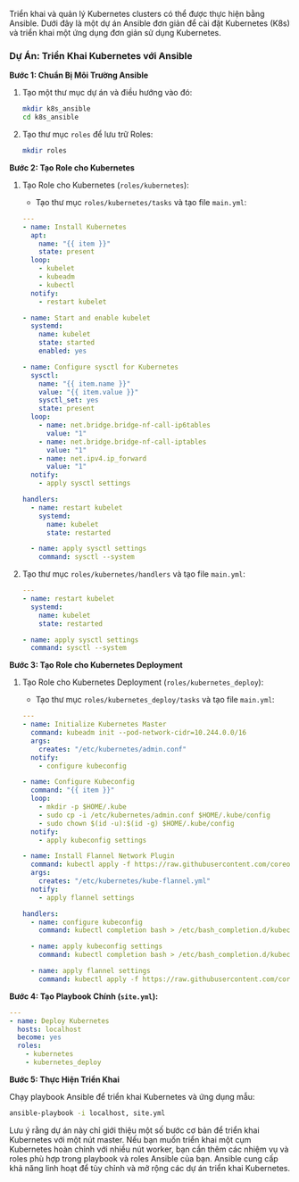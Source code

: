 Triển khai và quản lý Kubernetes clusters có thể được thực hiện bằng Ansible. Dưới đây là một dự án Ansible đơn giản để cài đặt Kubernetes (K8s) và triển khai một ứng dụng đơn giản sử dụng Kubernetes.

### Dự Án: Triển Khai Kubernetes với Ansible

**Bước 1: Chuẩn Bị Môi Trường Ansible**

1. Tạo một thư mục dự án và điều hướng vào đó:

    ```bash
    mkdir k8s_ansible
    cd k8s_ansible
    ```

2. Tạo thư mục `roles` để lưu trữ Roles:

    ```bash
    mkdir roles
    ```

**Bước 2: Tạo Role cho Kubernetes**

1. Tạo Role cho Kubernetes (`roles/kubernetes`):

    - Tạo thư mục `roles/kubernetes/tasks` và tạo file `main.yml`:

    ```yaml
    ---
    - name: Install Kubernetes
      apt:
        name: "{{ item }}"
        state: present
      loop:
        - kubelet
        - kubeadm
        - kubectl
      notify:
        - restart kubelet

    - name: Start and enable kubelet
      systemd:
        name: kubelet
        state: started
        enabled: yes

    - name: Configure sysctl for Kubernetes
      sysctl:
        name: "{{ item.name }}"
        value: "{{ item.value }}"
        sysctl_set: yes
        state: present
      loop:
        - name: net.bridge.bridge-nf-call-ip6tables
          value: "1"
        - name: net.bridge.bridge-nf-call-iptables
          value: "1"
        - name: net.ipv4.ip_forward
          value: "1"
      notify:
        - apply sysctl settings

    handlers:
      - name: restart kubelet
        systemd:
          name: kubelet
          state: restarted

      - name: apply sysctl settings
        command: sysctl --system
    ```

2. Tạo thư mục `roles/kubernetes/handlers` và tạo file `main.yml`:

    ```yaml
    ---
    - name: restart kubelet
      systemd:
        name: kubelet
        state: restarted

    - name: apply sysctl settings
      command: sysctl --system
    ```

**Bước 3: Tạo Role cho Kubernetes Deployment**

1. Tạo Role cho Kubernetes Deployment (`roles/kubernetes_deploy`):

    - Tạo thư mục `roles/kubernetes_deploy/tasks` và tạo file `main.yml`:

    ```yaml
    ---
    - name: Initialize Kubernetes Master
      command: kubeadm init --pod-network-cidr=10.244.0.0/16
      args:
        creates: "/etc/kubernetes/admin.conf"
      notify:
        - configure kubeconfig

    - name: Configure Kubeconfig
      command: "{{ item }}"
      loop:
        - mkdir -p $HOME/.kube
        - sudo cp -i /etc/kubernetes/admin.conf $HOME/.kube/config
        - sudo chown $(id -u):$(id -g) $HOME/.kube/config
      notify:
        - apply kubeconfig settings

    - name: Install Flannel Network Plugin
      command: kubectl apply -f https://raw.githubusercontent.com/coreos/flannel/master/Documentation/kube-flannel.yml
      args:
        creates: "/etc/kubernetes/kube-flannel.yml"
      notify:
        - apply flannel settings

    handlers:
      - name: configure kubeconfig
        command: kubectl completion bash > /etc/bash_completion.d/kubectl

      - name: apply kubeconfig settings
        command: kubectl completion bash > /etc/bash_completion.d/kubectl

      - name: apply flannel settings
        command: kubectl apply -f https://raw.githubusercontent.com/coreos/flannel/master/Documentation/kube-flannel.yml
    ```

**Bước 4: Tạo Playbook Chính (`site.yml`):**

```yaml
---
- name: Deploy Kubernetes
  hosts: localhost
  become: yes
  roles:
    - kubernetes
    - kubernetes_deploy
```

**Bước 5: Thực Hiện Triển Khai**

Chạy playbook Ansible để triển khai Kubernetes và ứng dụng mẫu:

```bash
ansible-playbook -i localhost, site.yml
```

Lưu ý rằng dự án này chỉ giới thiệu một số bước cơ bản để triển khai Kubernetes với một nút master. Nếu bạn muốn triển khai một cụm Kubernetes hoàn chỉnh với nhiều nút worker, bạn cần thêm các nhiệm vụ và roles phù hợp trong playbook và roles Ansible của bạn. Ansible cung cấp khả năng linh hoạt để tùy chỉnh và mở rộng các dự án triển khai Kubernetes.